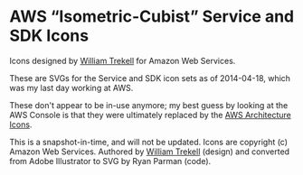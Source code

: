 # AWS “Isometric-Cubist” Service and SDK Icons

Icons designed by [William Trekell](https://www.linkedin.com/in/wtrekell/) for Amazon Web Services.

These are SVGs for the Service and SDK icon sets as of 2014-04-18, which was my last day working at AWS.

These don't appear to be in-use anymore; my best guess by looking at the AWS Console is that they were ultimately replaced by the [AWS Architecture Icons](https://aws.amazon.com/architecture/icons/).

This is a snapshot-in-time, and will not be updated. Icons are copyright (c) Amazon Web Services. Authored by [William Trekell](https://www.linkedin.com/in/wtrekell/) (design) and converted from Adobe Illustrator to SVG by Ryan Parman (code).
